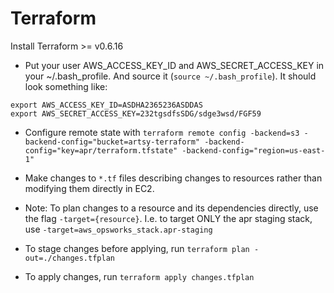 # Terraform

Install Terraform >= v0.6.16

- Put your user AWS_ACCESS_KEY_ID and AWS_SECRET_ACCESS_KEY in your ~/.bash_profile. And source it (`source ~/.bash_profile`).  It should look something like:

```
export AWS_ACCESS_KEY_ID=ASDHA2365236ASDDAS
export AWS_SECRET_ACCESS_KEY=232tgsdfsSDG/sdge3wsd/FGF59
```

- Configure remote state with `terraform remote config -backend=s3 -backend-config="bucket=artsy-terraform" -backend-config="key=apr/terraform.tfstate" -backend-config="region=us-east-1"`

- Make changes to `*.tf` files describing changes to resources rather than modifying them directly in EC2.

- Note: To plan changes to a resource and its dependencies directly, use the flag `-target={resource}`.  I.e. to target ONLY the apr staging stack, use `-target=aws_opsworks_stack.apr-staging`

- To stage changes before applying, run `terraform plan -out=./changes.tfplan`

- To apply changes, run `terraform apply changes.tfplan`
